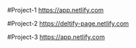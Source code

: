  #Project-1
 https://app.netlify.com
 
#Project-2
https://deltify-page.netlify.com

#Project-3
https://app.netlify.com



